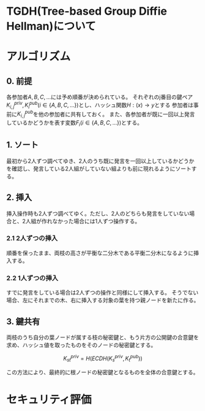 TGDH(Tree-based Group Diffie Hellman)について
===

# アルゴリズム
## 0. 前提
各参加者$A,B,C,...$には予め順番が決められている。
それぞれのj番目の鍵ペア$K_{i,j}^{priv}, K_{i}^{pub} \left(i \in \left\{A,B,C,\ldots\right\}\right)$とし、ハッシュ関数$H: \left(x\right) \rightarrow y$とする
参加者は事前に$K_{i,j}^{pub}$を他の参加者に共有しておく。
また、各参加者が既に一回以上発言しているかどうかを表す変数$F_{i} \left(i \in \left\{A,B,C,\ldots\right\}\right)$とする。

## 1. ソート
最初から2人ずつ調べてゆき、2人のうち既に発言を一回以上しているかどうかを確認し、発言している2人組がしていない組よりも前に現れるようにソートする。

## 2. 挿入
挿入操作時も2人ずつ調べてゆく。ただし、2人のどちらも発言をしていない場合と、2人組が作れなかった場合には1人ずつ操作する。

### 2.1 2人ずつの挿入
順番を保ったまま、両枝の高さが平衡な二分木である平衡二分木になるように挿入する。

### 2.2 1人ずつの挿入
すでに発言をしている場合は2人ずつの操作と同様にして挿入する。
そうでない場合、左にそれまでの木、右に挿入する対象の葉を持つ親ノードを新たに作る。

## 3. 鍵共有
両枝のうち自分の葉ノードが属する枝の秘密鍵と、もう片方の公開鍵の合意鍵を求め、ハッシュ値を取ったものをそのノードの秘密鍵とする。

$$
K_{st}^{priv} = H\left(ECDH\left(K_{s}^{priv}, K_{t}^{pub}\right)\right)
$$

この方法により、最終的に根ノードの秘密鍵となるものを全体の合意鍵とする。

# セキュリティ評価


